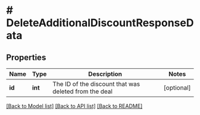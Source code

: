 # # DeleteAdditionalDiscountResponseData

## Properties

Name | Type | Description | Notes
------------ | ------------- | ------------- | -------------
**id** | **int** | The ID of the discount that was deleted from the deal | [optional]

[[Back to Model list]](../README.md#documentation-for-models) [[Back to API list]](../README.md#documentation-for-api-endpoints) [[Back to README]](../README.md)
